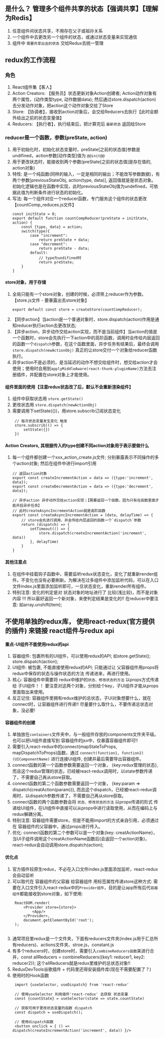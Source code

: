 ## 是什么？ 管理多个组件共享的状态【强调共享】【理解为Redis】
1. 任意组件间状态共享，不用存在父子或祖孙关系
2. 一个组件中去更改另一个组件的状态，或通过状态变量来实现通信
3. 组件中 `需要共享出去的状态` 交给Redux去统一管理
   
## redux的工作流程
### 角色
1. React组件集【客人】
2. Action Creators: 【服务员】状态更新对象Action创建者; Action动作对象有两个属性，(动作类型type, 动作数据data); 然后通过store.dispatch(action) 去分发动作对象，把action这个动作对象交给了Store
3. Store: 【协调者】，接收到action对象后，会交给Reducers去执行【此时会额外给出之前的状态变量值】
4. Reducers: 【执行者】，执行结束后，把计算完后 `最新状态` 返回给Store


### reducer是一个函数，参数(preState, action) 
1. 用于初始化时，初始化状态变量时，preState[之前的状态值]参数是undifined，action参数[动作类型]值为 `@@init@@`
2. 用于更改状态时，能接收到两个参数(preState[之前的状态值]是存在值的, action对象)
3. 特性: 是一个纯函数(同样的输入，一定是相同的输出；不能改写参数数据)，有两个参数[previousStateObj, action(type, data)], 返回值就是是状态对象。初始化逻辑也是在函数中实现，此时previousStateObj值为undefined，可依据此值为判断条件进行状态的初始化。
4. 写法: 每一个组件对应一个reducer函数，专门服务这个组件的状态更改【countComp_reduces.js文件】
    ```
    const initState = 0;
    export default function countCompReducer(preState = initState, action) {
        const {type, data} = action;
        switch(type){
            case "increment":
                return preState + data;
            case "decrement":
                return preState - data;
            default: 
                // type为undifined时
                return preState;        
        }
    }
    ```

#### store对象，用于存储
1. 全局只能有一个store对象，创建的时候，必须带上reducer作为参数。【store.js文件 - 要暴露出去store对象】
    ```
    export default const store = createStore(countCompReducer);
    ```
2. 【同步action】当action是一个普通对象时，store.dispatch(action)作用是通知reducer执行action去更改状态; 
3. 【异步action，异步动作交给action实现，而不是当前组件】当action的值是一个函数时，store会先执行一下action中的高阶函数，调用时会传给内层返回的函数一个`dispatch`参数，在这个函数里面，异步任务有结果后，最终会调用 `store.dispatch(newActionObj)` 真正的让store交付一个对象给reducer函数执行。
4. 异步action不是必须的，是当延迟的动作不想交给组件时，想交给action才会使用；使用时会用到`applyMiddleAware(react-thunk-pluginName)`方法去注册插件，并配置在store对象上才能使用。

#### 组件里面的使用【注意redux状态改了后，默认不会重新渲染组件】
1. 组件中获取状态用 `store.getState()`
2. 更改状态用 `store.dispatch(newActionObj)`
3. 需要调用下setState({})，用store.subscrib订阅状态变化
   ```
    // 每次状态变量发生变化 触发
    store.subscrib(() => {
        setState({}) 
    })

   ```


#### Action Creators, 其根据传入的type创建不同action对象用于表示要做什么
1. 每一个组件都创建一个xxx_action_create.js文件; 分别暴露表示不同操作的多个action对象; 然后在组件中进行import引用
    ```
    // 返回action对象
    export const createIncrementAction = data => ({type:'increment', data});
    export const createDecrementAction = data => ({type:'decrement', data});

    // 异步action 异步动作交给action实现；【需要返回一个函数，因为只有在函数里面才能开启异步任务】
    // 此时createAsyncIncrementAction就是高阶函数
    export const createAsyncIncrementAction = (data, delayTime) => {
        // store会先进行调用，并会传给内层返回的函数一个`dispatch`参数
        return (dispatch) => {
            setTimeout(() => {
                store.dispatch(createIncrementAction('increment', data))
            }, delayTime)
        }
    }

    ```
#### 其他注意点
1. 在组件中挂载钩子函数中，需要监听redux状态变化，变化了就重新render组件。不变化也没有必要刷新。为解决在过多组件中添加监听代码，可以在入口文件index.js里面添加监听即可，一旦状态变化，重新render所有组件。
2. 特别注意: 变化的判定是对 状态对象的地址进行了 比较(浅比较)，而不是对象内容 !!! 所以最好返回一个新对象，来使判定结果是变化的!! 在reducer中要注意: 如array.unshift(item);

## 不使用单独的redux库， 使用react-redux(官方提供的插件) 来链接 react组件与redux api
#### 重点-UI组件不能使用redux的api 
1. 容器组件: 包裹所有的UI组件，可以使用redux的API; 如store.getState(); store.dispatch(action);
2. UI组件: 被包裹, 不能直接使用redux的API; 只能通过让 父容器组件用props将 redux中保存的状态与操作状态的方法 传递进来，再进行使用。
3. 核心: 容器组件中需要将 redux中维护的`状态、修改状态的方法` 以props方式传递给 子UI组件！！ 要注意对这两个对象，分别给个key，子UI组件才能从props里面取出来使用。
4. 反正记住: 容器组件里拥有redux维护的总状态，子UI对象想要什么，就在connect时，让容器组件进行传递!! 尽量要什么取什么，不要传递总状态对象，没必要!
   
#### 容器组件的创建
1. 单独放在`containers`文件夹中，与一般组件存放的components文件夹平级。也可以把UI组件直接写到 容器组件的jsx中，仅暴露容器组件即可!!
2. 需要引入react-redux中的connect(mapStateToProps, mapDispatchToProps)函数，通过 `connect(function1, function2)(UIComponentName)` 进行连接UI组件, 创建并最后需要导出容器组件。 
3. connect函数的第一个函数参数需要返回一个对象， {key:redux管理的状态}, 而且这个redux管理的状态，已经被react-redux调用时，以state参数传递了，不需要自己再从store获取。
4. connect函数的第二个函数参数需要返回一个对象， {key:param => dispatch(creatAction(param))}, 而且这个dispatch，已经被react-redux调用时，以dispatch参数传递了，不需要自己再从store获取。
5. connect函数的两个函数参数会将 `状态、修改状态的方法` 以props传递的形式 传递给UI组件，在UI组件中直接可以从props中进行读取使用，从而在编码上与redux解耦分离。
6. 特别注意: 容器组件需要store，但是不能用import的方式亲自引用，必须通过在 容器组件的父容器中，通过props进行传入。
7. 优化: connect函数的第二个参数可以是一个对象{key: creatActionName}，当UI子组件调用这个creatActionName函数后(会返回一个action对象)， react-redux会自动调用store.dispatch(action);

#### 优化点
1. 官方插件较原生redux，不必在入口文件index.js里面添加监听，react-redux会自动监听
2. 可以取代在 容器组件的父容器 给容器组件 用标签属性传递store这种方式: 需要在入口文件引入react-redux中的`Provider组件`，目的是让app所有后代`容器组件`都能接收到store对象，如下使用:
   ```
    ReactDOM.render(
        <Provider store={store}>
            <App/>
        </Provider>,
        document.getElementById('root');
    );


   ```
3. 通常项目里redux是一个文件夹，下面有reducers文件夹(index.js用于汇总所有reducers)、actions文件夹、stroe.js，constant.js
4. 有多个reducers时，创建store时，需要引入`combineReducers函数`来进行合并，const allReducers = combineReducers({key1: reducer1, key2: reducer2}); 这个allReducers就是redux里维护的总状态对象!!
5. ReduxDevTools谷歌插件 + 代码里还得安装插件库(现在不需要配置了？)
6. 使用时的Hook函数
   ```
    import {useSelector, useDispatch} from 'react-redux'

    // 使用useSelector 利用插件'react-redux' 去获取 状态变量
    const {countState} = useSelector(state => state.countState)

    // 获取可用于更改状态变量的函数 dispatch
    const dispatch = useDispatch();

    // 使用dispatch函数
    <button onclick = { () => dispatch(createIncrementAction('increment', data)) }/>

   ```